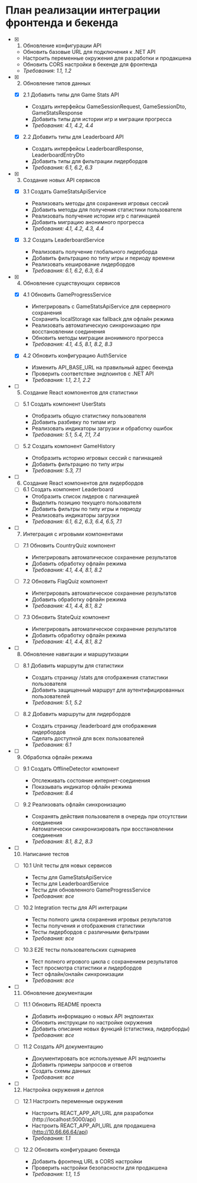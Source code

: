 # План реализации интеграции фронтенда и бекенда

- [x] 1. Обновление конфигурации API








  - Обновить базовые URL для подключения к .NET API
  - Настроить переменные окружения для разработки и продакшена
  - Обновить CORS настройки в бекенде для фронтенда
  - _Требования: 1.1, 1.2_

- [x] 2. Обновление типов данных





  - [x] 2.1 Добавить типы для Game Stats API


    - Создать интерфейсы GameSessionRequest, GameSessionDto, GameStatsResponse
    - Добавить типы для истории игр и миграции прогресса
    - _Требования: 4.1, 4.2, 4.4_

  - [x] 2.2 Добавить типы для Leaderboard API


    - Создать интерфейсы LeaderboardResponse, LeaderboardEntryDto
    - Добавить типы для фильтрации лидербордов
    - _Требования: 6.1, 6.2, 6.3_

- [x] 3. Создание новых API сервисов





  - [x] 3.1 Создать GameStatsApiService


    - Реализовать методы для сохранения игровых сессий
    - Добавить методы для получения статистики пользователя
    - Реализовать получение истории игр с пагинацией
    - Добавить миграцию анонимного прогресса
    - _Требования: 4.1, 4.2, 4.3, 4.4_

  - [x] 3.2 Создать LeaderboardService


    - Реализовать получение глобального лидерборда
    - Добавить фильтрацию по типу игры и периоду времени
    - Реализовать кеширование лидербордов
    - _Требования: 6.1, 6.2, 6.3, 6.4_

- [x] 4. Обновление существующих сервисов





  - [x] 4.1 Обновить GameProgressService


    - Интегрировать с GameStatsApiService для серверного сохранения
    - Сохранить localStorage как fallback для офлайн режима
    - Реализовать автоматическую синхронизацию при восстановлении соединения
    - Обновить методы миграции анонимного прогресса
    - _Требования: 4.1, 4.5, 8.1, 8.2, 8.3_

  - [x] 4.2 Обновить конфигурацию AuthService


    - Изменить API_BASE_URL на правильный адрес бекенда
    - Проверить соответствие эндпоинтов с .NET API
    - _Требования: 1.1, 2.1, 2.2_

- [ ] 5. Создание React компонентов для статистики
  - [ ] 5.1 Создать компонент UserStats
    - Отобразить общую статистику пользователя
    - Добавить разбивку по типам игр
    - Реализовать индикаторы загрузки и обработку ошибок
    - _Требования: 5.1, 5.4, 7.1, 7.4_

  - [ ] 5.2 Создать компонент GameHistory
    - Отобразить историю игровых сессий с пагинацией
    - Добавить фильтрацию по типу игры
    - _Требования: 5.3, 7.1_

- [ ] 6. Создание React компонентов для лидербордов
  - [ ] 6.1 Создать компонент Leaderboard
    - Отобразить список лидеров с пагинацией
    - Выделить позицию текущего пользователя
    - Добавить фильтры по типу игры и периоду
    - Реализовать индикаторы загрузки
    - _Требования: 6.1, 6.2, 6.3, 6.4, 6.5, 7.1_

- [ ] 7. Интеграция с игровыми компонентами
  - [ ] 7.1 Обновить CountryQuiz компонент
    - Интегрировать автоматическое сохранение результатов
    - Добавить обработку офлайн режима
    - _Требования: 4.1, 4.4, 8.1, 8.2_

  - [ ] 7.2 Обновить FlagQuiz компонент
    - Интегрировать автоматическое сохранение результатов
    - Добавить обработку офлайн режима
    - _Требования: 4.1, 4.4, 8.1, 8.2_

  - [ ] 7.3 Обновить StateQuiz компонент
    - Интегрировать автоматическое сохранение результатов
    - Добавить обработку офлайн режима
    - _Требования: 4.1, 4.4, 8.1, 8.2_

- [ ] 8. Обновление навигации и маршрутизации
  - [ ] 8.1 Добавить маршруты для статистики
    - Создать страницу /stats для отображения статистики пользователя
    - Добавить защищенный маршрут для аутентифицированных пользователей
    - _Требования: 5.1, 5.2_

  - [ ] 8.2 Добавить маршруты для лидербордов
    - Создать страницу /leaderboard для отображения лидербордов
    - Сделать доступной для всех пользователей
    - _Требования: 6.1_

- [ ] 9. Обработка офлайн режима
  - [ ] 9.1 Создать OfflineDetector компонент
    - Отслеживать состояние интернет-соединения
    - Показывать индикатор офлайн режима
    - _Требования: 8.4_

  - [ ] 9.2 Реализовать офлайн синхронизацию
    - Сохранять действия пользователя в очередь при отсутствии соединения
    - Автоматически синхронизировать при восстановлении соединения
    - _Требования: 8.1, 8.2, 8.3_

- [ ] 10. Написание тестов
  - [ ] 10.1 Unit тесты для новых сервисов
    - Тесты для GameStatsApiService
    - Тесты для LeaderboardService
    - Тесты для обновленного GameProgressService
    - _Требования: все_

  - [ ] 10.2 Integration тесты для API интеграции
    - Тесты полного цикла сохранения игровых результатов
    - Тесты получения и отображения статистики
    - Тесты лидербордов с различными фильтрами
    - _Требования: все_

  - [ ] 10.3 E2E тесты пользовательских сценариев
    - Тест полного игрового цикла с сохранением результатов
    - Тест просмотра статистики и лидербордов
    - Тест офлайн/онлайн синхронизации
    - _Требования: все_

- [ ] 11. Обновление документации
  - [ ] 11.1 Обновить README проекта
    - Добавить информацию о новых API эндпоинтах
    - Обновить инструкции по настройке окружения
    - Добавить описание новых функций (статистика, лидерборды)
    - _Требования: все_

  - [ ] 11.2 Создать API документацию
    - Документировать все используемые API эндпоинты
    - Добавить примеры запросов и ответов
    - Создать схемы данных
    - _Требования: все_

- [ ] 12. Настройка окружения и деплоя
  - [ ] 12.1 Настроить переменные окружения
    - Настроить REACT_APP_API_URL для разработки (http://localhost:5000/api)
    - Настроить REACT_APP_API_URL для продакшена (http://10.66.66.64/api)
    - _Требования: 1.1_

  - [ ] 12.2 Обновить конфигурацию бекенда
    - Добавить фронтенд URL в CORS настройки
    - Проверить настройки безопасности для продакшена
    - _Требования: 1.1, 1.5_